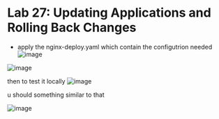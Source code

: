 # Lab 27: Updating Applications and Rolling Back Changes

- apply the nginx-deploy.yaml which contain the configutrion needed
![image](https://github.com/user-attachments/assets/0834b11e-ad1f-474b-934b-8d68c50984e9)


![image](https://github.com/user-attachments/assets/3809cde8-4db0-484b-b759-7a330276efa7)

then to test it locally 
![image](https://github.com/user-attachments/assets/131499d2-7c5f-43a5-bfba-282359940ece)

u should something similar to that 

![image](https://github.com/user-attachments/assets/0501ed4f-478e-46c4-ae33-671994fdfa71)
